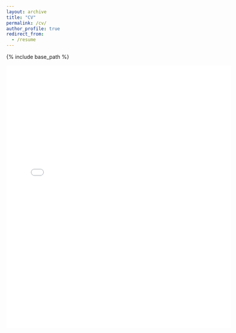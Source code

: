 ```yaml
---
layout: archive
title: "CV"
permalink: /cv/
author_profile: true
redirect_from:
  - /resume
---
```


{% include base_path %}

<embed src="{{ site.baseurl }}/files/Mahela_Pandukabhaya_CV.pdf" width="600" height="700" type='application/pdf'></embed>

<!-- put the PDF of CV here -->

<!-- Education
======
* BScEng (Hons.) in Electrical and Electronics Engineering, University of Peradeniya, 2023
  GPA: 3.80/4.00 (First Class Honours)

Work experience
======
* 2024 Jan - to date: Temporary Instructor
  * Department of Electrical and Electronic Engineering, Faculty of Engineering, University of Peradeniya, Sri Lanka.
  * Duties:
    * Conducting laboratory sessions for undergraduates
    * Evaluation of undergraduate academic coursework
    * 

* 2021 Jan - 2021 May: Electronic Engineering Intern
  * Synopsys Inc. (Colombo, Sri Lanka)
  * Research & Development and Applications Engineering
  * Duties:
    * Development of a framework for random testing of software
  
Skills
======
* Programming: Python, C, C++
* etc.

Publications
======
  <ul>{% for post in site.publications reversed %}
    {% include archive-single-cv.html %}
  {% endfor %}</ul>
  
Talks
======
  <ul>{% for post in site.talks reversed %}
    {% include archive-single-talk-cv.html  %}
  {% endfor %}</ul>
  
Teaching
======
  <ul>{% for post in site.teaching reversed %}
    {% include archive-single-cv.html %}
  {% endfor %}</ul> -->
  
<!-- Service and leadership
======
* Currently signed in to 43 different slack teams -->
